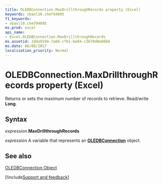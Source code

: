 ```yaml
---
title: OLEDBConnection.MaxDrillthroughRecords property (Excel)
keywords: vbaxl10.chm794095
f1_keywords:
- vbaxl10.chm794095
ms.prod: excel
api_name:
- Excel.OLEDBConnection.MaxDrillthroughRecords
ms.assetid: 2dda9194-7a68-cfb1-ba94-c3670d0e66b8
ms.date: 06/08/2017
localization_priority: Normal
---
```



# OLEDBConnection.MaxDrillthroughRecords property (Excel)

Returns or sets the maximum number of records to retrieve. Read/write  **Long**.


## Syntax

_expression_.**MaxDrillthroughRecords**

_expression_ A variable that represents an **[OLEDBConnection](Excel.OLEDBConnection.md)** object.


## See also


[OLEDBConnection Object](Excel.OLEDBConnection.md)

[!include[Support and feedback](~/includes/feedback-boilerplate.md)]